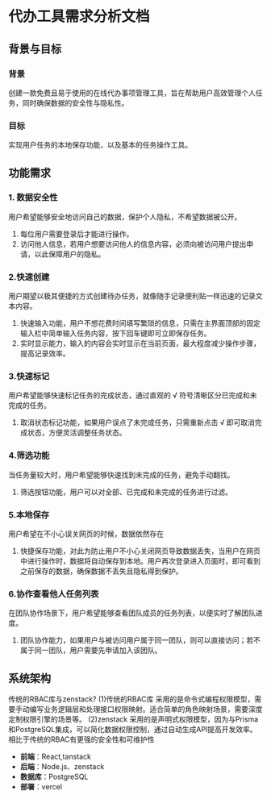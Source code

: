 # 代办工具需求分析文档

## 背景与目标

### 背景

创建一款免费且易于使用的在线代办事项管理工具，旨在帮助用户高效管理个人任务，同时确保数据的安全性与隐私性。

### 目标

实现用户任务的本地保存功能，以及基本的任务操作工具。

## 功能需求

### 1. 数据安全性

用户希望能够安全地访问自己的数据，保护个人隐私，不希望数据被公开。
1. 每位用户需要登录后才能进行操作。
2. 访问他人信息，若用户想要访问他人的信息内容，必须向被访问用户提出申请，以此保障用户的隐私。

### 2.快速创建

用户期望以极其便捷的方式创建待办任务，就像随手记录便利贴一样迅速的记录文本内容。
1. 快速输入功能，用户不想花费时间填写繁琐的信息，只需在主界面顶部的固定输入栏中简单输入任务内容，按下回车键即可立即保存任务。
2. 实时显示能力，输入的内容会实时显示在当前页面，最大程度减少操作步骤，提高记录效率。

### 3.快速标记

用户希望能够快速标记任务的完成状态，通过直观的 √ 符号清晰区分已完成和未完成的任务。
1. 取消状态标记功能，如果用户误点了未完成任务，只需重新点击 √ 即可取消完成状态，方便灵活调整任务状态。

### 4.筛选功能

当任务量较大时，用户希望能够快速找到未完成的任务，避免手动翻找。
1. 筛选按钮功能，用户可以对全部、已完成和未完成的任务进行过滤。

### 5.本地保存

用户希望在不小心误关网页的时候，数据依然存在
1. 快捷保存功能，对此为防止用户不小心关闭网页导致数据丢失，当用户在网页中进行操作时，数据将自动保存到本地。用户再次登录进入页面时，即可看到之前保存的数据，确保数据不丢失且隐私得到保护。

### 6.协作查看他人任务列表

在团队协作场景下，用户希望能够查看团队成员的任务列表，以便实时了解团队进度。
1. 团队协作能力，如果用户与被访问用户属于同一团队，则可以直接访问；若不属于同一团队，用户需要先申请加入该团队。

## 系统架构

传统的RBAC库与zenstack?
(1)传统的RBAC库
采用的是命令式编程权限模型，需要手动编写业务逻辑层和处理接口权限映射。适合简单的角色映射场景，需要深度定制权限引擎的场景等。
(2)zenstack
采用的是声明式权限模型，因为与Prisma和PostgreSQL集成，可以简化数据权限控制，通过自动生成API提高开发效率。相比于传统的RBAC有更强的安全性和可维护性

- **前端**：React,tanstack
- **后端**：Node.js、zenstack
- **数据库**：PostgreSQL
- **部署**：vercel
